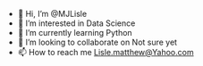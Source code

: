 - 👋 Hi, I’m @MJLisle
- 👀 I’m interested in Data Science
- 🌱 I’m currently learning Python
- 💞️ I’m looking to collaborate on Not sure yet
- 📫 How to reach me Lisle.matthew@Yahoo.com

<!---
MJLisle/MJLisle is a ✨ special ✨ repository because its `README.md` (this file) appears on your GitHub profile.
You can click the Preview link to take a look at your changes.
--->
